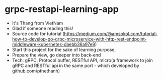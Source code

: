 # grpc-restapi-learning-app
* It's Thang from VietNam
* Glad if someone reading this!
* Source code for tutorial (https://medium.com/@amsokol.com/tutorial-how-to-develop-go-grpc-microservice-with-http-rest-endpoint-middleware-kubernetes-daebb36a97e9)
* Start this project for the sake of learning purpose,
* Prepare the view, go deeper into back-end
* Tech: gRPC, Protocol buffer, RESTful API, micro(a framework to join gRPC and RESTful api in the same port - which developed by github.com/pthethanh) 
